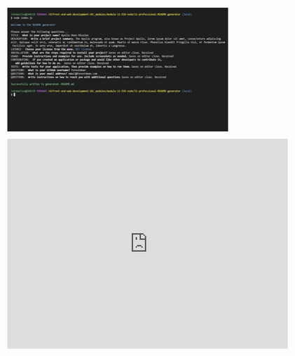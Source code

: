 [![Watch the video](./assets/images/readmeGen-video-thumbnail.png)](https://youtu.be/FKY5hMLs1ps)

<iframe
    width="640"
    height="480"
    src="https://youtu.be/FKY5hMLs1ps"
    frameborder="0"
    allow="autoplay; encrypted-media"
    allowfullscreen
>
</iframe